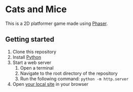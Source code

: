 # Cats and Mice
This is a 2D platformer game made using [Phaser](https://phaser.io/).

## Getting started
1. Clone this repository
1. Install [Python](https://www.python.org/downloads/)
1. Start a web server
    1. Open a terminal
    1. Navigate to the root directory of the repository
    1. Run the following command: `python -m http.server`
1. Open [your local site](http://localhost:8000/) in your browser
